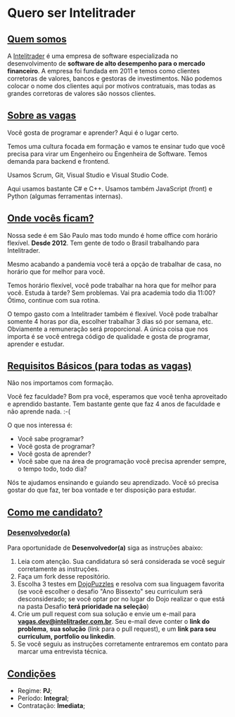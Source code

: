 # Quero ser Intelitrader

## [Quem somos](id:OqEhAIntelitrader)
A [Intelitrader](http://www.intelitrader.com.br) é uma empresa de software especializada no desenvolvimento de **software de alto desempenho para o mercado financeiro**. A empresa foi fundada em 2011 e temos como clientes corretoras de valores, bancos e gestoras de investimentos. Não podemos colocar o nome dos clientes aqui por motivos contratuais, mas todas as grandes corretoras de valores são nossos clientes.

## [Sobre as vagas](id:SobreAsVagas)
Você gosta de programar e aprender? Aqui é o lugar certo. 

Temos uma cultura focada em formação e vamos te ensinar tudo que você precisa para virar um Engenheiro ou Engenheira de Software. Temos demanda para backend e frontend.

Usamos Scrum, Git, Visual Studio e Visual Studio Code.

Aqui usamos bastante C# e C++. Usamos também JavaScript (front) e Python (algumas ferramentas internas).

## [Onde vocês ficam?](id:Localizacao)
Nossa sede é em São Paulo mas todo mundo é home office com horário flexível. **Desde 2012**. Tem gente de todo o Brasil trabalhando para Intelitrader.

Mesmo acabando a pandemia você terá a opção de trabalhar de casa, no horário que for melhor para você.

Temos horário flexível, você pode trabalhar na hora que for melhor para você. Estuda à tarde? Sem problemas. Vai pra academia todo dia 11:00? Ótimo, continue com sua rotina.

O tempo gasto com a Intelitrader também é flexível. Você pode trabalhar somente 4 horas por dia, escolher trabalhar 3 dias só por semana, etc. Obviamente a remuneração será proporcional. A única coisa que nos importa é se você entrega código de qualidade e gosta de programar, aprender e estudar.

## [Requisitos Básicos (para todas as vagas)](id:RequisitosBasicos)

Não nos importamos com formação. 

Você fez faculdade? Bom pra você, esperamos que você tenha aproveitado e aprendido bastante. Tem bastante gente que faz 4 anos de faculdade e não aprende nada. :-(

O que nos interessa é:

* Você sabe programar?
* Você gosta de programar?
* Você gosta de aprender?
* Você sabe que na área de programação você precisa aprender sempre, o tempo todo, todo dia?

Nós te ajudamos ensinando e guiando seu aprendizado. Você só precisa gostar do que faz, ter boa vontade e ter disposição para estudar.

## [Como me candidato?](id:ComoMeCandidato)

### [Desenvolvedor(a)](id:CandidaturaDev)

Para oportunidade de **Desenvolvedor(a)** siga as instruções abaixo:

1. Leia com atenção. Sua candidatura só será considerada se você seguir corretamente as instruções.
2. Faça um fork desse repositório.
3. Escolha 3 testes em [DojoPuzzles](http://dojopuzzles.com/) e resolva com sua linguagem favorita (se você escolher o desafio "Ano Bissexto" seu curriculum será desconsiderado; se você optar por no lugar do Dojo realizar o que está na pasta Desafio **terá prioridade na seleção**)
5. Crie um pull request com sua solução e envie um e-mail para **vagas.dev@intelitrader.com.br**. Seu e-mail deve conter o **link do problema**, **sua solução** (link para o pull request), e um **link para seu curriculum, portfolio ou linkedin**.
6. Se você seguiu as instruções corretamente entraremos em contato para marcar uma entrevista técnica.

## [Condições](id:CondicoesEDiferenciais)

* Regime: **PJ**;
* Período: **Integral**;
* Contratação: **Imediata**;


